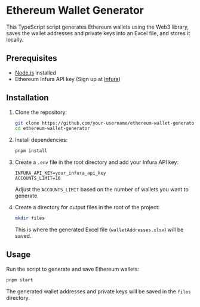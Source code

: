 # Ethereum Wallet Generator

This TypeScript script generates Ethereum wallets using the Web3 library, saves the wallet addresses and private keys into an Excel file, and stores it locally.

## Prerequisites

- [Node.js](https://nodejs.org/) installed
- Ethereum Infura API key (Sign up at [Infura](https://infura.io/))

## Installation

1. Clone the repository:

    ```bash
    git clone https://github.com/your-username/ethereum-wallet-generator.git
    cd ethereum-wallet-generator
    ```

2. Install dependencies:

    ```bash
    pnpm install
    ```

3. Create a `.env` file in the root directory and add your Infura API key:

    ```env
    INFURA_API_KEY=your_infura_api_key
    ACCOUNTS_LIMIT=10
    ```

    Adjust the `ACCOUNTS_LIMIT` based on the number of wallets you want to generate.

4. Create a directory for output files in the root of the project:

    ```bash
    mkdir files
    ```

    This is where the generated Excel file (`walletAddresses.xlsx`) will be saved.

## Usage

Run the script to generate and save Ethereum wallets:

```bash
pnpm start
```

The generated wallet addresses and private keys will be saved in the `files` directory.
